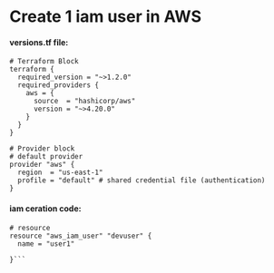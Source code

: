 # Create 1 iam user in AWS


#### versions.tf file:
```
# Terraform Block
terraform {
  required_version = "~>1.2.0"
  required_providers {
    aws = {
      source  = "hashicorp/aws"
      version = "~>4.20.0"
    }
  }
}

# Provider block
# default provider
provider "aws" {
  region  = "us-east-1"
  profile = "default" # shared credential file (authentication) 
}
```


#### iam ceration code:
```
# resource
resource "aws_iam_user" "devuser" {
  name = "user1"

}```

